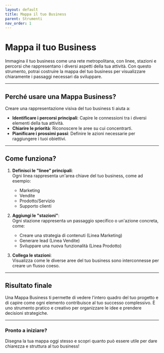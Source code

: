 ```yaml
---
layout: default
title: Mappa il tuo Business
parent: Strumenti
nav_order: 1
---
```


# Mappa il tuo Business

Immagina il tuo business come una rete metropolitana, con linee, stazioni e percorsi che rappresentano i diversi aspetti della tua attività. Con questo strumento, potrai costruire la mappa del tuo business per visualizzare chiaramente i passaggi necessari da sviluppare.

---

## Perché usare una Mappa Business?
Creare una rappresentazione visiva del tuo business ti aiuta a:
- **Identificare i percorsi principali**: Capire le connessioni tra i diversi elementi della tua attività.
- **Chiarire le priorità**: Riconoscere le aree su cui concentrarti.
- **Pianificare i prossimi passi**: Definire le azioni necessarie per raggiungere i tuoi obiettivi.

---

## Come funziona?
1. **Definisci le "linee" principali**:  
   Ogni linea rappresenta un'area chiave del tuo business, come ad esempio:
   - Marketing
   - Vendite
   - Prodotto/Servizio
   - Supporto clienti

2. **Aggiungi le "stazioni"**:  
   Ogni stazione rappresenta un passaggio specifico o un'azione concreta, come:
   - Creare una strategia di contenuti (Linea Marketing)
   - Generare lead (Linea Vendite)
   - Sviluppare una nuova funzionalità (Linea Prodotto)

3. **Collega le stazioni**:  
   Visualizza come le diverse aree del tuo business sono interconnesse per creare un flusso coeso.

---

## Risultato finale
Una Mappa Business ti permette di vedere l'intero quadro del tuo progetto e di capire come ogni elemento contribuisce al tuo successo complessivo. È uno strumento pratico e creativo per organizzare le idee e prendere decisioni strategiche.

---

### Pronto a iniziare?
Disegna la tua mappa oggi stesso e scopri quanto può essere utile per dare chiarezza e struttura al tuo business!
